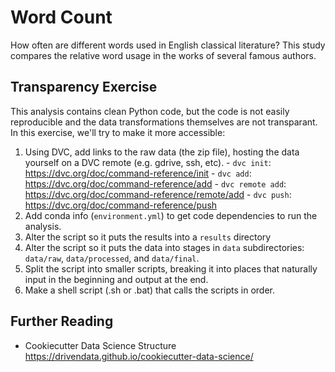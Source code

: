 
# Word Count

How often are different words used in English classical literature?  This study compares the relative word usage in the works of several famous authors.



## Transparency Exercise

This analysis contains clean Python code, but the code is not easily reproducible and the data transformations themselves are not transparant.  In this exercise, we'll try to make it more accessible:

  1. Using DVC, add links to the raw data (the zip file), hosting the data yourself on a DVC remote (e.g. gdrive, ssh, etc).
    - `dvc init`: https://dvc.org/doc/command-reference/init 
    - `dvc add`: https://dvc.org/doc/command-reference/add
    - `dvc remote add`: https://dvc.org/doc/command-reference/remote/add
    - `dvc push`: https://dvc.org/doc/command-reference/push 
  2. Add conda info (`environment.yml`) to get code dependencies to run the analysis.
  4. Alter the script so it puts the results into a `results` directory
  4. Alter the script so it puts the data into stages in `data` subdirectories: `data/raw`, `data/processed`, and `data/final`.
  5. Split the script into smaller scripts, breaking it into places that naturally input in the beginning and output at the end.
  6. Make a shell script (.sh or .bat) that calls the scripts in order.  

## Further Reading

  - Cookiecutter Data Science Structure https://drivendata.github.io/cookiecutter-data-science/ 